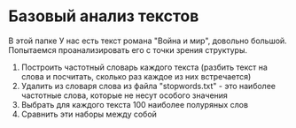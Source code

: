 Базовый анализ текстов
======================

В этой папке У нас есть текст романа "Война и мир", довольно большой. Попытаемся проанализировать его с точки зрения структуры.

1. Построить частотный словарь каждого текста (разбить текст на слова и посчитать, сколько раз каждое из них встречается)
2. Удалить из словаря слова из файла "stopwords.txt" - это наиболее частотные слова, которые не несут особого значения
3. Выбрать для каждого текста 100 наиболее полуряных слов
3. Сравнить эти наборы между собой


